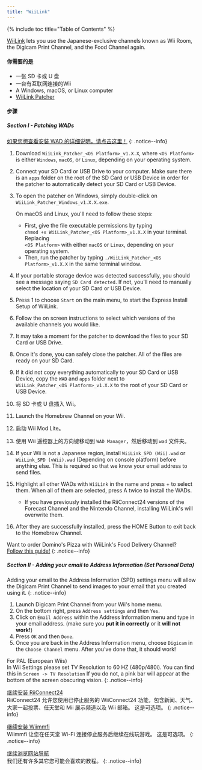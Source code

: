 ```yaml
---
title: "WiiLink"
---
```


{% include toc title="Table of Contents" %}

[WiiLink](https://wiilink24.com/) lets you use the Japanese-exclusive channels known as Wii Room, the Digicam Print Channel, and the Food Channel again.

#### 你需要的是

- 一张 SD 卡或 U 盘
- 一台有互联网连接的Wii
- A Windows, macOS, or Linux computer
- [WiiLink Patcher](https://github.com/WiiLink24/WiiLink24-Patcher/releases)

#### 步骤

##### Section I - Patching WADs

[如果您想查看安装 WAD 的详细说明，请点击这里！](wiimodlite)
{: .notice--info}

1. Download `WiiLink_Patcher_<OS Platform>_v1.X.X`, where `<OS Platform>` is either `Windows`, `macOS`, or `Linux`, depending on your operating system.
2. Connect your SD Card or USB Drive to your computer. Make sure there is an `apps` folder on the root of the SD Card or USB Device in order for the patcher to automatically detect your SD Card or USB Device.
3. To open the patcher on Windows, simply double-click on `WiiLink_Patcher_Windows_v1.X.X.exe`.

   On macOS and Linux, you'll need to follow these steps:
   - First, give the file executable permissions by typing<br>`chmod +x WiiLink_Patcher_<OS Platform>_v1.X.X` in your terminal. Replacing<br>`<OS Platform>` with either `macOS` or `Linux`, depending on your operating system.
   - Then, run the patcher by typing `./WiiLink_Patcher_<OS Platform>_v1.X.X` in the same terminal window.
4. If your portable storage device was detected successfully, you should see a message saying `SD Card detected`. If not, you'll need to manually select the location of your SD Card or USB Device.
5. Press 1 to choose `Start` on the main menu, to start the Express Install Setup of WiiLink.
6. Follow the on screen instructions to select which versions of the available channels you would like.
7. It may take a moment for the patcher to download the files to your SD Card or USB Drive.
8. Once it's done, you can safely close the patcher. All of the files are ready on your SD Card.
9. If it did not copy everything automatically to your SD Card or USB Device, copy the `WAD` and `apps` folder next to<br>`WiiLink_Patcher_<OS Platform>_v1.X.X` to the root of your SD Card or USB Device.
10. 将 SD 卡或 U 盘插入 Wii。
11. Launch the Homebrew Channel on your Wii.
12. 启动 Wii Mod Lite。
13. 使用 Wii 遥控器上的方向键移动到 `WAD Manager`，然后移动到 `wad` 文件夹。
14. If your Wii is not a Japanese region, install `WiiLink_SPD (Wii).wad` or `WiiLink_SPD (vWii).wad` (Depending on console platform) before anything else. This is required so that we know your email address to send files.
15. Highlight all other WADs with `WiiLink` in the name and press + to select them. When all of them are selected, press A twice to install the WADs.
    - If you have previously installed the RiiConnect24 versions of the Forecast Channel and the Nintendo Channel, installing WiiLink's will overwrite them.

16. After they are successfully installed, press the HOME Button to exit back to the Homebrew Channel.

Want to order Domino's Pizza with WiiLink's Food Delivery Channel?<br>[Follow this guide!](wiilink-demae-dominos)
{: .notice--info}

##### Section II - Adding your email to Address Information (Set Personal Data)

Adding your email to the Address Information (SPD) settings menu will allow the Digicam Print Channel to send images to your email that you created using it.
{: .notice--info}

1. Launch Digicam Print Channel from your Wii's home menu.
2. On the bottom right, press `Address settings` and then `Yes`.
3. Click on `Email Address` within the Address Information menu and type in your email address. (make sure you **put it in correctly** or it **will not work!**)
4. Press `OK` and then `Done`.
5. Once you are back in the Address Information menu, choose `Digicam` in the `Choose Channel` menu. After you’ve done that, it should work!

For PAL (European Wiis)<br> In Wii Settings please set TV Resolution to 60 HZ (480p/480i). You can find this in `Screen -> TV Resolution` If you do not, a pink bar will appear at the bottom of the screen obscuring vision.
{: .notice--info}

[继续安装 RiiConnect24](riiconnect24)<br> RiiConnect24 允许您使用已停止服务的 WiiConnect24 功能，包含新闻、天气、大家一起投票、任天堂和 Mii 展示频道以及 Wii 邮箱。 这是可选项。
{: .notice--info}

[继续安装 Wiimmfi](wiimmfi)<br> Wiimmfi 让您在任天堂 Wi-Fi 连接停止服务后继续在线玩游戏。 这是可选项。
{: .notice--info}

[继续浏览网站导航](site-navigation)<br> 我们还有许多其它您可能会喜欢的教程。
{: .notice--info}
